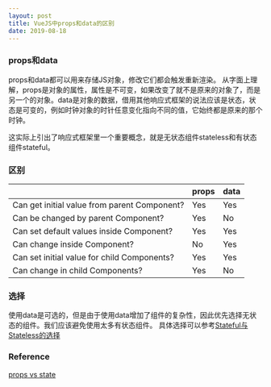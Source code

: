 ```yaml
---
layout: post
title: VueJS中props和data的区别
date: 2019-08-18
---
```


### props和data

props和data都可以用来存储JS对象，修改它们都会触发重新渲染。
从字面上理解，props是对象的属性，属性是不可变，如果改变了就不是原来的对象了，而是另一个的对象。data是对象的数据，借用其他响应式框架的说法应该是状态，状态是可变的，例如时钟对象的时针任意变化指向不同的值，它始终都是原来的那个时钟。

这实际上引出了响应式框架里一个重要概念，就是无状态组件stateless和有状态组件stateful。

### 区别

|   | props | data | 
| --- | --- | --- |
| Can get initial value from parent Component? | Yes | Yes |
| Can be changed by parent Component? | Yes | No |
| Can set default values inside Component? | Yes | Yes |
| Can change inside Component? | No | Yes |
| Can set initial value for child Components? | Yes | Yes |
| Can change in child Components? | Yes | No |

### 选择

使用data是可选的，但是由于使用data增加了组件的复杂性，因此优先选择无状态的组件。我们应该避免使用太多有状态组件。
具体选择可以参考[Stateful与Stateless的选择](https://vergilw.github.io/2019/04/flutter-ui-widget-pattern/)

### Reference
[props vs state](https://github.com/uberVU/react-guide/blob/master/props-vs-state.md)
